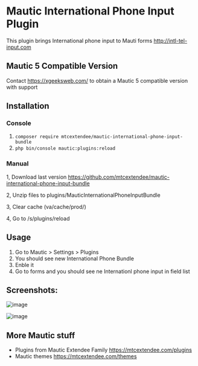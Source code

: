 # Mautic International Phone Input Plugin

This plugin brings International phone input to Mauti forms http://intl-tel-input.com

## Mautic 5 Compatible Version

Contact https://xgeeksweb.com/ to obtain a Mautic 5 compatible version with support

## Installation

### Console

1. `composer require mtcextendee/mautic-international-phone-input-bundle`
2. `php bin/console mautic:plugins:reload`

### Manual

1, Download last version https://github.com/mtcextendee/mautic-international-phone-input-bundle

2, Unzip files to plugins/MauticInternationalPhoneInputBundle

3, Clear cache (va/cache/prod/)

4, Go to /s/plugins/reload

## Usage

1. Go to Mautic > Settings > Plugins
2. You should see new International Phone Bundle 
3. Enble it
4. Go to forms and you should see ne Internationl phone input in field list

## Screenshots:

![image](https://user-images.githubusercontent.com/462477/63580629-87c2cb80-c595-11e9-870c-fc4354fd34f4.png)

![image](https://user-images.githubusercontent.com/462477/63580881-0586d700-c596-11e9-8209-9f1430fbf620.png)

## More Mautic stuff

- Plugins from Mautic Extendee Family  https://mtcextendee.com/plugins
- Mautic themes https://mtcextendee.com/themes
